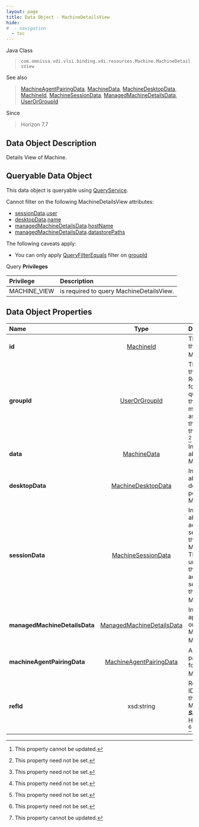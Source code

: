 ```yaml
---
layout: page
title: Data Object - MachineDetailsView
hide:
#  - navigation
  - toc
---
```






Java Class
> `com.omnissa.vdi.vlsi.binding.vdi.resources.Machine.MachineDetailsView`

See also
> [MachineAgentPairingData](vdi.resources.Machine.MachineAgentPairingData.md), [MachineData](vdi.resources.Machine.MachineData.md), [MachineDesktopData](vdi.resources.Machine.MachineDesktopData.md), [MachineId](vdi.entity.MachineId.md), [MachineSessionData](vdi.resources.Machine.MachineSessionData.md), [ManagedMachineDetailsData](vdi.resources.Machine.ManagedMachineDetailsData.md), [UserOrGroupId](vdi.entity.UserOrGroupId.md)

Since
> Horizon 7.7


## Data Object Description

Details View of Machine.

##  Queryable Data Object

This data object is queryable using [QueryService](vdi.query.QueryService.md "QueryService").

Cannot filter on the following MachineDetailsView attributes:

* [sessionData](vdi.resources.Machine.MachineDetailsView.md#sessionData).[user](vdi.resources.Machine.MachineSessionData.md#user)
* [desktopData](vdi.resources.Machine.MachineDetailsView.md#desktopData).[name](vdi.resources.Machine.MachineDesktopData.md#name)
* [managedMachineDetailsData](vdi.resources.Machine.MachineDetailsView.md#managedMachineDetailsData).[hostName](vdi.resources.Machine.ManagedMachineDetailsData.md#hostName)
* [managedMachineDetailsData](vdi.resources.Machine.MachineDetailsView.md#managedMachineDetailsData).[datastorePaths](vdi.resources.Machine.ManagedMachineDetailsData.md#datastorePaths)

The following caveats apply:
* You can only apply [QueryFilterEquals](vdi.query.QueryFilter.Equals.md) filter on [groupId](vdi.resources.Machine.MachineDetailsView.md#groupId)



Query **Privileges**

Privilege | Description
:---|:---
MACHINE_VIEW|  is required to query MachineDetailsView.



## Data Object Properties

 Name | Type | Description
:---|:---:|:---
**id**| [MachineId](vdi.entity.MachineId.md)|  The id of the Machine. [^2]
**groupId**| [UserOrGroupId](vdi.entity.UserOrGroupId.md)|  The id of the group. Required for querying the machines assigned to the users of this group. [^1]
**data**| [MachineData](vdi.resources.Machine.MachineData.md)|  Information about the Machine.
**desktopData**| [MachineDesktopData](vdi.resources.Machine.MachineDesktopData.md)|  Information about the desktop pool of the Machine.
**sessionData**| [MachineSessionData](vdi.resources.Machine.MachineSessionData.md)|  Information about the active session on the Machine. This will be unset when there is no active session on this Machine. [^1]
**managedMachineDetailsData**| [ManagedMachineDetailsData](vdi.resources.Machine.ManagedMachineDetailsData.md)|  Information applicable only to Managed Machines. [^1]
**machineAgentPairingData**| [MachineAgentPairingData](vdi.resources.Machine.MachineAgentPairingData.md)|  Agent pairing data for this Machine. [^1]
**refId**|  xsd:string|  Reference ID used for this Machine.  **_Since_** Horizon 8.8 [^1] [^2]
 


 


[^1]: This property need not be set.
[^2]: This property cannot be updated.